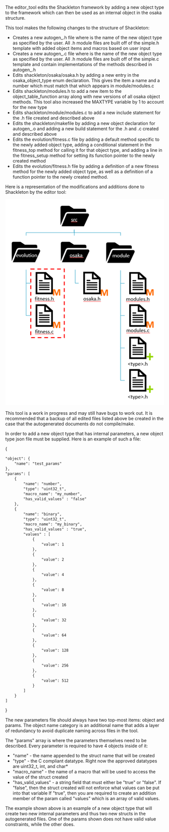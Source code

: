 The editor_tool edits the Shackleton framework by adding a new object type to the framework which can then be used as an internal object in the osaka structure.

This tool makes the following changes to the structure of Shackleton:

- Creates a new autogen_<name>.h file where <name> is the name of the new object type as specified by the user. All .h module files are built off of the simple.h template with added object items and macros based on user input
- Creates a new autogen_<name>.c file where <name> is the name of the new object type as specified by the user. All .h module files are built off of the simple.c template and contain implementations of the methods described in autogen_<name>.h
- Edits shackleton/osaka/osaka.h by adding a new entry in the osaka_object_type enum declaration. This gives the item a name and a number which must match that which appears in module/modules.c
- Edits shackleton/modules.h to add a new item to the object_table_function array along with new versions of all osaka object methods. This tool also increased the MAXTYPE variable by 1 to account for the new type
- Edits shackleton/module/modules.c to add a new include statement for the .h file created and described above
- Edits the shackleton/makefile by adding a new object declaration for autogen_<name>.o and adding a new build statement for the .h and .c created and described above
- Edits the evolution/fitness.c file by adding a default method specific to the newly added object type, adding a conditional statement in the fitness_top method for calling it for that object type, and adding a line in the fitness_setup method for setting its function pointer to the newly created method
- Edits the evolution/fitness.h file by adding a definition of a new fitness method for the newly added object type, as well as a definition of a function pointer to the newly created method.
    
Here is a representation of the modifications and additions done to Shackleton by the editor tool:

![alt text](../../img/editing.PNG "Filesystem changes")

This tool is a work in progress and may still have bugs to work out. It is recommended that a backup of all edited files listed above be created in the case that the autogenerated documents do not compile/make.

In order to add a new object type that has internal parameters, a new object type json file must be supplied. Here is an example of such a file:

{

    "object": {
        "name": "test_params"
    },
    "params": [
        {
            "name": "number",
            "type": "uint32_t",
            "macro_name": "my_number",
            "has_valid_values" : "false"
        },
        {
            "name": "binary",
            "type": "uint32_t",
            "macro_name": "my_binary",
            "has_valid_values" : "true",
            "values" : [
                {
                    "value": 1
                },
                {
                    "value": 2
                },
                {
                    "value": 4
                }, 
                {
                    "value": 8
                }, 
                {
                    "value": 16
                }, 
                {
                    "value": 32
                }, 
                {
                    "value": 64
                }, 
                {
                    "value": 128
                }, 
                {
                    "value": 256
                }, 
                {
                    "value": 512
                }
            ] 
        }
    ]
    
}


The new parameters file should always have two top-most items: object and params. The object name category is an additional name that adds a layer of redundancy to avoid duplicate naming across files in the tool.

The "params" array is where the parameters themselves need to be described. Every parameter is required to have 4 objects inside of it:
-   "name" - the name appended to the struct name that will be created
-   "type" - the C compliant datatype. Right now the approved datatypes are uint32_t, int, and char*
-   "macro_name" - the name of a macro that will be used to access the value of the struct created
-   "has_valid_values" - a string field that must either be "true" or "false". If "false", then the struct created will not enforce what values can be put into that variable If "true", then you are required to create an addition member of the param called "values" which is an array of valid values.

The example shown above is an example of a new object type that will create two new internal parameters and thus two new structs in the autogenerated files. One of the params shown does not have valid value constraints, while the other does.
